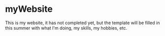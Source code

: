 # myWebsite

This is my website, it has not completed yet, but the template will be filled in this summer with what I'm doing, my skills, my hobbies, etc.
